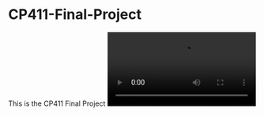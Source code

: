 # CP411-Final-Project
This is the CP411 Final Project
![](https://i.gyazo.com/0c880f765a7cdbdd28e2784e4c0150f6.mp4)
